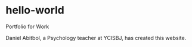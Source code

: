 # hello-world
Portfolio for Work

Daniel Abitbol, a Psychology teacher at YCISBJ, has created this website.
